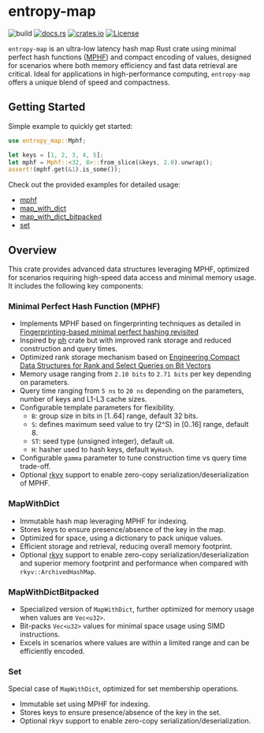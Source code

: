 # entropy-map
![build](https://img.shields.io/github/actions/workflow/status/cloudflare/entropy-map/ci.yml?branch=main)
[![docs.rs](https://docs.rs/entropy-map/badge.svg)](https://docs.rs/entropy-map)
[![crates.io](https://img.shields.io/crates/v/entropy-map.svg)](https://crates.io/crates/entropy-map)
[![License](https://img.shields.io/badge/license-Apache%202.0-blue)](LICENSE)

`entropy-map` is an ultra-low latency hash map Rust crate using minimal perfect hash functions ([MPHF](https://en.wikipedia.org/wiki/Perfect_hash_function)) and compact encoding of values, designed for scenarios where both memory efficiency and fast data retrieval are critical. Ideal for applications in high-performance computing, `entropy-map` offers a unique blend of speed and compactness.

## Getting Started
Simple example to quickly get started:
```rust
use entropy_map::Mphf;

let keys = [1, 2, 3, 4, 5];
let mphf = Mphf::<32, 8>::from_slice(&keys, 2.0).unwrap();
assert!(mphf.get(&1).is_some());
```

Check out the provided examples for detailed usage:
* [mphf](examples/mphf.rs)
* [map_with_dict](examples/map_with_dict.rs)
* [map_with_dict_bitpacked](examples/map_with_dict_bitpacked.rs)
* [set](examples/set.rs)

## Overview
This crate provides advanced data structures leveraging MPHF, optimized for scenarios requiring high-speed data access and minimal memory usage.
It includes the following key components:

### Minimal Perfect Hash Function (MPHF)
- Implements MPHF based on fingerprinting techniques as detailed in [Fingerprinting-based minimal perfect hashing revisited](https://doi.org/10.1145/3596453)
- Inspired by [ph](https://github.com/beling/bsuccinct-rs/tree/main/ph) crate but with improved rank storage and reduced construction and query times.
- Optimized rank storage mechanism based on [Engineering Compact Data Structures for Rank and Select Queries on Bit Vectors](https://arxiv.org/pdf/2206.01149.pdf)
- Memory usage ranging from `2.10 bits` to `2.71 bits` per key depending on parameters.
- Query time ranging from `5 ns` to `20 ns` depending on the parameters, number of keys and L1-L3 cache sizes.
- Configurable template parameters for flexibility.
  - `B`: group size in bits in [1..64] range, default 32 bits.
  - `S`: defines maximum seed value to try (2^S) in [0..16] range, default 8.
  - `ST`: seed type (unsigned integer), default `u8`.
  - `H`: hasher used to hash keys, default `WyHash`.
- Configurable `gamma` parameter to tune construction time vs query time trade-off.
- Optional [rkyv](https://rkyv.org/) support to enable zero-copy serialization/deserialization of MPHF.

### MapWithDict
- Immutable hash map leveraging MPHF for indexing.
- Stores keys to ensure presence/absence of the key in the map.
- Optimized for space, using a dictionary to pack unique values.
- Efficient storage and retrieval, reducing overall memory footprint.
- Optional [rkyv](https://rkyv.org/) support to enable zero-copy serialization/deserialization and superior memory footprint and performance when compared with `rkyv::ArchivedHashMap`.

### MapWithDictBitpacked
- Specialized version of `MapWithDict`, further optimized for memory usage when values are `Vec<u32>`.
- Bit-packs `Vec<u32>` values for minimal space usage using SIMD instructions.
- Excels in scenarios where values are within a limited range and can be efficiently encoded.

### Set
Special case of `MapWithDict`, optimized for set membership operations.
- Immutable set using MPHF for indexing.
- Stores keys to ensure presence/absence of the key in the set.
- Optional rkyv support to enable zero-copy serialization/deserialization.
